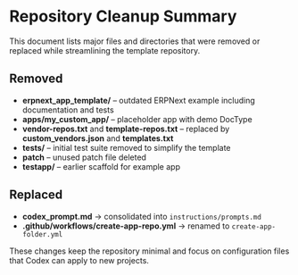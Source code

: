 # Repository Cleanup Summary

This document lists major files and directories that were removed or replaced while streamlining the template repository.

## Removed

- **erpnext_app_template/** – outdated ERPNext example including documentation and tests
- **apps/my_custom_app/** – placeholder app with demo DocType
- **vendor-repos.txt** and **template-repos.txt** – replaced by **custom_vendors.json** and **templates.txt**
- **tests/** – initial test suite removed to simplify the template
- **patch** – unused patch file deleted
- **testapp/** – earlier scaffold for example app

## Replaced

- **codex_prompt.md** → consolidated into `instructions/prompts.md`
- **.github/workflows/create-app-repo.yml** → renamed to `create-app-folder.yml`

These changes keep the repository minimal and focus on configuration files that Codex can apply to new projects.
